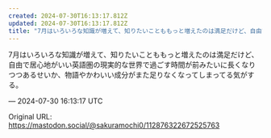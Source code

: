 ```yaml
---
created: 2024-07-30T16:13:17.812Z
updated: 2024-07-30T16:13:17.812Z
title: "7月はいろいろな知識が増えて、知りたいことももっと増えたのは満足だけど、自由で居[...]"
---
```


<p>7月はいろいろな知識が増えて、知りたいことももっと増えたのは満足だけど、自由で居心地がいい英語圏の現実的な世界で過ごす時間が前みたいに長くなりつつあるせいか、物語やかわいい成分がまた足りなくなってしまってる気がする。</p>

&mdash; 2024-07-30 16:13:17 UTC

Original URL: https://mastodon.social/@sakuramochi0/112876322672525763
